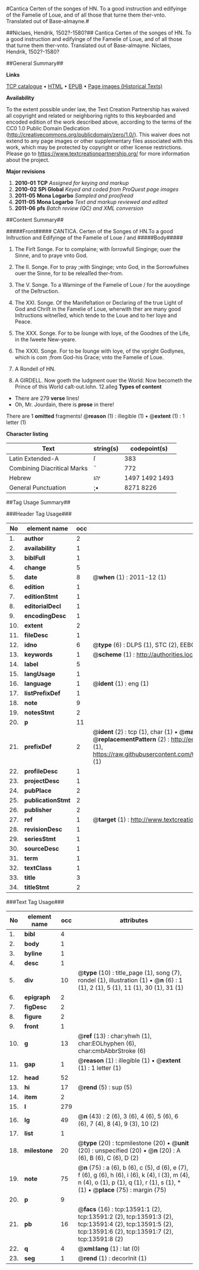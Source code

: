 #Cantica Certen of the songes of HN. To a good instruction and edifyinge of the Famelie of Loue, and of all those that turne them ther-vnto. Translated out of Base-almayne.#

##Niclaes, Hendrik, 1502?-1580?##
Cantica Certen of the songes of HN. To a good instruction and edifyinge of the Famelie of Loue, and of all those that turne them ther-vnto. Translated out of Base-almayne.
Niclaes, Hendrik, 1502?-1580?

##General Summary##

**Links**

[TCP catalogue](http://www.ota.ox.ac.uk/tcp/)  • 
[HTML](http://tei.it.ox.ac.uk/tcp/Texts-HTML/free/A08/A08214.html)  • 
[EPUB](http://tei.it.ox.ac.uk/tcp/Texts-EPUB/free/A08/A08214.epub) • 
[Page images (Historical Texts)](https://historicaltexts.jisc.ac.uk/eebo-99848495e)

**Availability**

To the extent possible under law, the Text Creation Partnership has waived all copyright and related or neighboring rights to this keyboarded and encoded edition of the work described above, according to the terms of the CC0 1.0 Public Domain Dedication (http://creativecommons.org/publicdomain/zero/1.0/). This waiver does not extend to any page images or other supplementary files associated with this work, which may be protected by copyright or other license restrictions. Please go to https://www.textcreationpartnership.org/ for more information about the project.

**Major revisions**

1. __2010-01__ __TCP__ *Assigned for keying and markup*
1. __2010-02__ __SPi Global__ *Keyed and coded from ProQuest page images*
1. __2011-05__ __Mona Logarbo__ *Sampled and proofread*
1. __2011-05__ __Mona Logarbo__ *Text and markup reviewed and edited*
1. __2011-06__ __pfs__ *Batch review (QC) and XML conversion*

##Content Summary##

#####Front#####
CANTICA. Certen of the Songes of HN.To a good Inſtruction and Edifyinge of the Famelie of Loue / and
#####Body#####

1. The Firſt Songe. For to complaine; with ſorrowfull Singinge; ouer the Sinne, and to praye vnto God.

1. The II. Songe. For to pray ⁏with Singinge; vnto God, in the Sorrowfulnes ouer the Sinne, for to be releaſſed ther-from.

1. The V. Songe. To a Warninge of the Famelie of Loue / for the auoydinge of the Deſtruction.

1. The XXI. Songe. Of the Manifeſtation or Declaring of the true Light of God and Chriſt in the Famelie of Loue, wherwith ther are many good Inſtructions witneſſed, which tende to the Loue and to her Ioye and Peace.

1. The XXX. Songe. For to be ſounge with Ioye, of the Goodnes of the Life, in the ſweete New-yeare.

1. The XXXI. Songe. For to be ſounge with Ioye, of the vpright Godlynes, which is com ⁏from God-his Grace; vnto the Famelie of Loue.

1. A Rondell of HN.

1. A GIRDELL.
Now goeth the Iudgment ouer the World: Now becometh the Prince of this World caſt-out.Iohn. 12.alleg
**Types of content**

  * There are 279 **verse** lines!
  * Oh, Mr. Jourdain, there is **prose** in there!

There are 1 **omitted** fragments! 
 @__reason__ (1) : illegible (1)  •  @__extent__ (1) : 1 letter (1)

**Character listing**


|Text|string(s)|codepoint(s)|
|---|---|---|
|Latin Extended-A|ſ|383|
|Combining             Diacritical Marks|̄|772|
|Hebrew|יהו|1497 1492 1493|
|General Punctuation|⁏•|8271 8226|

##Tag Usage Summary##

###Header Tag Usage###

|No|element name|occ|attributes|
|---|---|---|---|
|1.|__author__|2||
|2.|__availability__|1||
|3.|__biblFull__|1||
|4.|__change__|5||
|5.|__date__|8| @__when__ (1) : 2011-12 (1)|
|6.|__edition__|1||
|7.|__editionStmt__|1||
|8.|__editorialDecl__|1||
|9.|__encodingDesc__|1||
|10.|__extent__|2||
|11.|__fileDesc__|1||
|12.|__idno__|6| @__type__ (6) : DLPS (1), STC (2), EEBO-CITATION (1), PROQUEST (1), VID (1)|
|13.|__keywords__|1| @__scheme__ (1) : http://authorities.loc.gov/ (1)|
|14.|__label__|5||
|15.|__langUsage__|1||
|16.|__language__|1| @__ident__ (1) : eng (1)|
|17.|__listPrefixDef__|1||
|18.|__note__|9||
|19.|__notesStmt__|2||
|20.|__p__|11||
|21.|__prefixDef__|2| @__ident__ (2) : tcp (1), char (1)  •  @__matchPattern__ (2) : ([0-9\-]+):([0-9IVX]+) (1), (.+) (1)  •  @__replacementPattern__ (2) : http://eebo.chadwyck.com/downloadtiff?vid=$1&page=$2 (1), https://raw.githubusercontent.com/textcreationpartnership/Texts/master/tcpchars.xml#$1 (1)|
|22.|__profileDesc__|1||
|23.|__projectDesc__|1||
|24.|__pubPlace__|2||
|25.|__publicationStmt__|2||
|26.|__publisher__|2||
|27.|__ref__|1| @__target__ (1) : http://www.textcreationpartnership.org/docs/. (1)|
|28.|__revisionDesc__|1||
|29.|__seriesStmt__|1||
|30.|__sourceDesc__|1||
|31.|__term__|1||
|32.|__textClass__|1||
|33.|__title__|3||
|34.|__titleStmt__|2||


###Text Tag Usage###

|No|element name|occ|attributes|
|---|---|---|---|
|1.|__bibl__|4||
|2.|__body__|1||
|3.|__byline__|1||
|4.|__desc__|1||
|5.|__div__|10| @__type__ (10) : title_page (1), song (7), rondel (1), illustration (1)  •  @__n__ (6) : 1 (1), 2 (1), 5 (1), 11 (1), 30 (1), 31 (1)|
|6.|__epigraph__|2||
|7.|__figDesc__|2||
|8.|__figure__|2||
|9.|__front__|1||
|10.|__g__|13| @__ref__ (13) : char:yhwh (1), char:EOLhyphen (6), char:cmbAbbrStroke (6)|
|11.|__gap__|1| @__reason__ (1) : illegible (1)  •  @__extent__ (1) : 1 letter (1)|
|12.|__head__|52||
|13.|__hi__|17| @__rend__ (5) : sup (5)|
|14.|__item__|2||
|15.|__l__|279||
|16.|__lg__|49| @__n__ (43) : 2 (6), 3 (6), 4 (6), 5 (6), 6 (6), 7 (4), 8 (4), 9 (3), 10 (2)|
|17.|__list__|1||
|18.|__milestone__|20| @__type__ (20) : tcpmilestone (20)  •  @__unit__ (20) : unspecified (20)  •  @__n__ (20) : A (6), B (6), C (6), D (2)|
|19.|__note__|75| @__n__ (75) : a (6), b (6), c (5), d (6), e (7), f (6), g (6), h (6), i (6), k (4), l (3), m (4), n (4), o (1), p (1), q (1), r (1), s (1), * (1)  •  @__place__ (75) : margin (75)|
|20.|__p__|9||
|21.|__pb__|16| @__facs__ (16) : tcp:13591:1 (2), tcp:13591:2 (2), tcp:13591:3 (2), tcp:13591:4 (2), tcp:13591:5 (2), tcp:13591:6 (2), tcp:13591:7 (2), tcp:13591:8 (2)|
|22.|__q__|4| @__xml:lang__ (1) : lat (0)|
|23.|__seg__|1| @__rend__ (1) : decorInit (1)|
